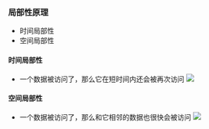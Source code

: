 ### 局部性原理
- 时间局部性
- 空间局部性

#### 时间局部性
- 一个数据被访问了，那么它在短时间内还会被再次访问
![](http://image.heysq.com/wiki/jsjzc/shijianjubuxing.png)

#### 空间局部性
- 一个数据被访问了，那么和它相邻的数据也很快会被访问
![](http://image.heysq.com/wiki/jsjzc/kongjianjubuxing.png)